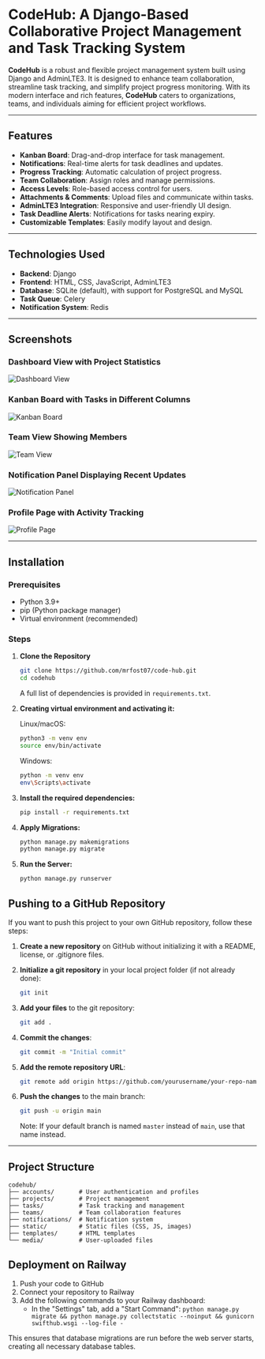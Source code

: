 # **CodeHub: A Django-Based Collaborative Project Management and Task Tracking System**

**CodeHub** is a robust and flexible project management system built using Django and AdminLTE3. It is designed to enhance team collaboration, streamline task tracking, and simplify project progress monitoring. With its modern interface and rich features, **CodeHub** caters to organizations, teams, and individuals aiming for efficient project workflows.

---

## **Features**
- **Kanban Board**: Drag-and-drop interface for task management.
- **Notifications**: Real-time alerts for task deadlines and updates.
- **Progress Tracking**: Automatic calculation of project progress.
- **Team Collaboration**: Assign roles and manage permissions.
- **Access Levels**: Role-based access control for users.
- **Attachments & Comments**: Upload files and communicate within tasks.
- **AdminLTE3 Integration**: Responsive and user-friendly UI design.
- **Task Deadline Alerts**: Notifications for tasks nearing expiry.
- **Customizable Templates**: Easily modify layout and design.

---

## **Technologies Used**
- **Backend**: Django
- **Frontend**: HTML, CSS, JavaScript, AdminLTE3
- **Database**: SQLite (default), with support for PostgreSQL and MySQL
- **Task Queue**: Celery
- **Notification System**: Redis

---

## **Screenshots**

### Dashboard View with Project Statistics
![Dashboard View](/screenshots/dashboard.png)

### Kanban Board with Tasks in Different Columns
![Kanban Board](/screenshots/kanban_board.png)

### Team View Showing Members
![Team View](/screenshots/team_view.png)

### Notification Panel Displaying Recent Updates
![Notification Panel](/screenshots/notification_panel.png)

### Profile Page with Activity Tracking
![Profile Page](/screenshots/profile_page.png)

---

## **Installation**

### **Prerequisites**
- Python 3.9+
- pip (Python package manager)
- Virtual environment (recommended)

### **Steps**
1. **Clone the Repository**
   ```bash
   git clone https://github.com/mrfost07/code-hub.git
   cd codehub
   ```

   A full list of dependencies is provided in `requirements.txt`.

2. **Creating virtual environment and activating it:**
   
   Linux/macOS:
   ```bash
   python3 -m venv env
   source env/bin/activate 
   ```
   
   Windows:
   ```bash
   python -m venv env
   env\Scripts\activate
   ```

3. **Install the required dependencies:**
   ```bash
   pip install -r requirements.txt
   ```
   
4. **Apply Migrations:**
   ```bash
   python manage.py makemigrations
   python manage.py migrate
   ```

5. **Run the Server:**
   ```bash
   python manage.py runserver
   ```

## **Pushing to a GitHub Repository**

If you want to push this project to your own GitHub repository, follow these steps:

1. **Create a new repository** on GitHub without initializing it with a README, license, or .gitignore files.

2. **Initialize a git repository** in your local project folder (if not already done):
   ```bash
   git init
   ```

3. **Add your files** to the git repository:
   ```bash
   git add .
   ```

4. **Commit the changes**:
   ```bash
   git commit -m "Initial commit"
   ```

5. **Add the remote repository URL**:
   ```bash
   git remote add origin https://github.com/yourusername/your-repo-name.git
   ```

6. **Push the changes** to the main branch:
   ```bash
   git push -u origin main
   ```

   Note: If your default branch is named `master` instead of `main`, use that name instead.

---

## **Project Structure**

```
codehub/
├── accounts/       # User authentication and profiles
├── projects/       # Project management 
├── tasks/          # Task tracking and management
├── teams/          # Team collaboration features
├── notifications/  # Notification system
├── static/         # Static files (CSS, JS, images)
├── templates/      # HTML templates
└── media/          # User-uploaded files
```

## Deployment on Railway

1. Push your code to GitHub
2. Connect your repository to Railway
3. Add the following commands to your Railway dashboard:
   - In the "Settings" tab, add a "Start Command": `python manage.py migrate && python manage.py collectstatic --noinput && gunicorn swifthub.wsgi --log-file -`
   
This ensures that database migrations are run before the web server starts, creating all necessary database tables.
